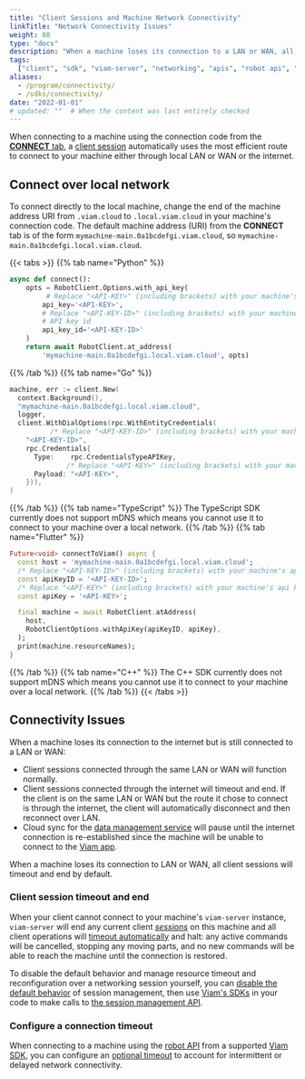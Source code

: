 ```yaml
---
title: "Client Sessions and Machine Network Connectivity"
linkTitle: "Network Connectivity Issues"
weight: 80
type: "docs"
description: "When a machine loses its connection to a LAN or WAN, all client sessions will timeout and end by default."
tags:
  ["client", "sdk", "viam-server", "networking", "apis", "robot api", "session"]
aliases:
  - /program/connectivity/
  - /sdks/connectivity/
date: "2022-01-01"
# updated: ""  # When the content was last entirely checked
---
```


When connecting to a machine using the connection code from the [**CONNECT** tab](/dev/reference/sdks/), a [client session](/dev/reference/apis/sessions/) automatically uses the most efficient route to connect to your machine either through local LAN or WAN or the internet.

## Connect over local network

To connect directly to the local machine, change the end of the machine address URI from `.viam.cloud` to `.local.viam.cloud` in your machine's connection code.
The default machine address (URI) from the **CONNECT** tab is of the form `mymachine-main.0a1bcdefgi.viam.cloud`, so `mymachine-main.0a1bcdefgi.local.viam.cloud`.

{{< tabs >}}
{{% tab name="Python" %}}

```python {class="line-numbers linkable-line-numbers" data-line="10"}
async def connect():
    opts = RobotClient.Options.with_api_key(
         # Replace "<API-KEY>" (including brackets) with your machine's API key
        api_key='<API-KEY>',
        # Replace "<API-KEY-ID>" (including brackets) with your machine's
        # API key id
        api_key_id='<API-KEY-ID>'
    )
    return await RobotClient.at_address(
        'mymachine-main.0a1bcdefgi.local.viam.cloud', opts)
```

{{% /tab %}}
{{% tab name="Go" %}}

```go {class="line-numbers linkable-line-numbers" data-line="3"}
machine, err := client.New(
  context.Background(),
  "mymachine-main.0a1bcdefgi.local.viam.cloud",
  logger,
  client.WithDialOptions(rpc.WithEntityCredentials(
          /* Replace "<API-KEY-ID>" (including brackets) with your machine's api key id */
    "<API-KEY-ID>",
    rpc.Credentials{
      Type:    rpc.CredentialsTypeAPIKey,
              /* Replace "<API-KEY>" (including brackets) with your machine's api key */
      Payload: "<API-KEY>",
    })),
)
```

{{% /tab %}}
{{% tab name="TypeScript" %}}
The TypeScript SDK currently does not support mDNS which means you cannot use it to connect to your machine over a local network.
{{% /tab %}}
{{% tab name="Flutter" %}}

```dart {class="line-numbers linkable-line-numbers" data-line="2"}
Future<void> connectToViam() async {
  const host = 'mymachine-main.0a1bcdefgi.local.viam.cloud';
  /* Replace "<API-KEY-ID>" (including brackets) with your machine's api key id */
  const apiKeyID = '<API-KEY-ID>';
  /* Replace "<API-KEY>" (including brackets) with your machine's api key */
  const apiKey = '<API-KEY>';

  final machine = await RobotClient.atAddress(
    host,
    RobotClientOptions.withApiKey(apiKeyID, apiKey),
  );
  print(machine.resourceNames);
}
```

{{% /tab %}}
{{% tab name="C++" %}}
The C++ SDK currently does not support mDNS which means you cannot use it to connect to your machine over a local network.
{{% /tab %}}
{{< /tabs >}}

## Connectivity Issues

When a machine loses its connection to the internet but is still connected to a LAN or WAN:

- Client sessions connected through the same LAN or WAN will function normally.
- Client sessions connected through the internet will timeout and end.
  If the client is on the same LAN or WAN but the route it chose to connect is through the internet, the client will automatically disconnect and then reconnect over LAN.
- Cloud sync for the [data management service](/data-ai/capture-data/capture-sync/) will pause until the internet connection is re-established since the machine will be unable to connect to the [Viam app](https://app.viam.com).

When a machine loses its connection to LAN or WAN, all client sessions will timeout and end by default.

### Client session timeout and end

When your client cannot connect to your machine's `viam-server` instance, `viam-server` will end any current client [_sessions_](/dev/reference/apis/sessions/) on this machine and all client operations will [timeout automatically](/dev/reference/apis/sessions/) and halt: any active commands will be cancelled, stopping any moving parts, and no new commands will be able to reach the machine until the connection is restored.

To disable the default behavior and manage resource timeout and reconfiguration over a networking session yourself, you can [disable the default behavior](/dev/reference/apis/sessions/#disable-default-session-management) of session management, then use [Viam's SDKs](/dev/reference/sdks/) in your code to make calls to [the session management API](https://pkg.go.dev/go.viam.com/rdk/session#hdr-API).

### Configure a connection timeout

When connecting to a machine using the [robot API](/dev/reference/apis/robot/) from a supported [Viam SDK](/dev/reference/apis/), you can configure an [optional timeout](/dev/reference/apis/robot/#configure-a-timeout) to account for intermittent or delayed network connectivity.
